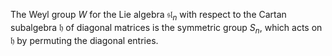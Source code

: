 The Weyl group $W$ for the Lie algebra $\mathfrak{sl}_n$ with respect to the Cartan subalgebra $\mathfrak{h}$ of diagonal matrices is the symmetric group $S_n$, which acts on $\mathfrak{h}$ by permuting the diagonal entries.
